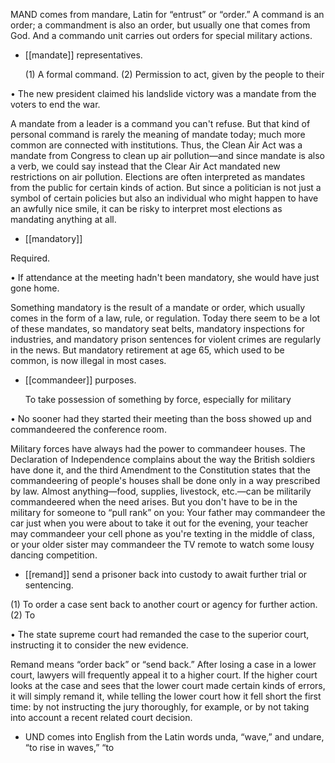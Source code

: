MAND  comes  from  mandare,  Latin  for  “entrust”  or  “order.”  A  command  is  an  order;  a
commandment is also an order, but usually one that comes from God. And a commando unit carries
out orders for special military actions.

- [[mandate]] 
representatives. 

  (1)  A  formal  command.  (2)  Permission  to  act,  given  by  the  people  to  their

• The new president claimed his landslide victory was a mandate from the voters to end the war. 

A mandate from a leader is a command you can't refuse. But that kind of personal command is rarely
the meaning of mandate today; much more common are connected with institutions. Thus, the Clean
Air Act was a mandate from Congress to clean up air pollution—and since mandate is also a verb,
we could say instead that the Clear Air Act mandated new restrictions on air pollution. Elections are
often interpreted as mandates from the public for certain kinds of action. But since a politician is not
just  a  symbol  of  certain  policies  but  also  an  individual  who  might  happen  to  have  an  awfully  nice
smile, it can be risky to interpret most elections as mandating anything at all.

- [[mandatory]] 

 Required. 

• If attendance at the meeting hadn't been mandatory, she would have just gone home. 

Something mandatory is the result of a mandate or order, which usually comes in the form of a law,
rule, or regulation. Today there seem to be a lot of these mandates, so mandatory seat belts, mandatory
inspections  for  industries,  and  mandatory  prison  sentences  for  violent  crimes  are  regularly  in  the
news. But mandatory retirement at age 65, which used to be common, is now illegal in most cases.

- [[commandeer]] 
purposes. 

  To  take  possession  of  something  by  force,  especially  for  military

• No sooner had they started their meeting than the boss showed up and commandeered the conference
room. 

Military forces have always had the power to commandeer houses. The Declaration of Independence
complains  about  the  way  the  British  soldiers  have  done  it,  and  the  third  Amendment  to  the
Constitution states that the commandeering of people's houses shall be done only in a way prescribed
by law. Almost anything—food, supplies, livestock, etc.—can be militarily commandeered when the
need arises. But you don't have to be in the military for someone to “pull rank” on you: Your father
may commandeer the car just when you were about to take it out for the evening, your teacher may
commandeer  your  cell  phone  as  you're  texting  in  the  middle  of  class,  or  your  older  sister  may
commandeer the TV remote to watch some lousy dancing competition.

- [[remand]] 
send a prisoner back into custody to await further trial or sentencing. 

 (1) To order a case sent back to another court or agency for further action. (2) To

• The state supreme court had remanded the case to the superior court, instructing it to consider the
new evidence. 

Remand  means  “order  back”  or  “send  back.”  After  losing  a  case  in  a  lower  court,  lawyers  will
frequently appeal it to a higher court. If the higher court looks at the case and sees that the lower court
made certain kinds of errors, it will simply remand it, while telling the lower court how it fell short
the first time: by not instructing the jury thoroughly, for example, or by not taking into account a recent
related court decision.

- UND  comes  into  English  from  the  Latin  words  unda, “wave,” and undare,  “to  rise  in  waves,”  “to
